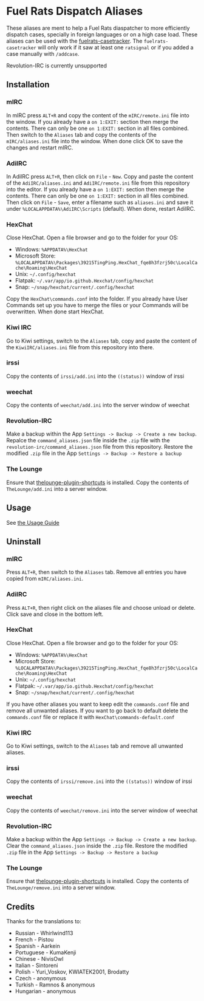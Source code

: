 # Fuel Rats Dispatch Aliases

These aliases are ment to help a Fuel Rats diaspatcher to more efficiently dispatch cases, specially in foreign languages or on a high case load. These aliases can be used with the [fuelrats-casetracker](https://github.com/LittleFool/fuelrats-casetracker).
The `fuelrats-casetracker` will only work if it saw at least one `ratsignal` or if you added a case manually with `/addcase`.

Revolution-IRC is currently unsupported

## Installation

### mIRC

In mIRC press `ALT+R` and copy the content of the `mIRC/remote.ini` file into the window. If you already have a `on 1:EXIT:` section then merge the contents. There can only be one `on 1:EXIT:` section in all files combined. Then switch to the `Aliases` tab and copy the contents of the `mIRC/aliases.ini` file into the window. When done click OK to save the changes and restart mIRC.

### AdiIRC

In AdiIRC press `ALT+R`, then click on `File` - `New`. Copy and paste the content of the `AdiIRC/aliases.ini` and `AdiIRC/remote.ini` file from this repository into the editor. If you already have a `on 1:EXIT:` section then merge the contents. There can only be one `on 1:EXIT:` section in all files combined. Then click on `File` - `Save`, enter a filename such as `aliases.ini` and save it under `%LOCALAPPDATA%\AdiIRC\Scripts` (default). When done, restart AdiIRC.

### HexChat

Close HexChat. Open a file browser and go to the folder for your OS:

* Windows: `%APPDATA%\HexChat`
* Microsoft Store: `%LOCALAPPDATA%\Packages\39215TingPing.HexChat_fqe8h3fzrj50c\LocalCache\Roaming\HexChat`
* Unix: `~/.config/hexchat`
* Flatpak: `~/.var/app/io.github.Hexchat/config/hexchat`
* Snap: `~/snap/hexchat/current/.config/hexchat`

Copy the `HexChat\commands.conf` into the folder. If you already have User Commands set up you have to merge the files or your Commands will be overwritten. When done start HexChat.

### Kiwi IRC

Go to Kiwi settings, switch to the `Aliases` tab, copy and paste the content of the `KiwiIRC/aliases.ini` file from this repository into there.

### irssi

Copy the contents of `irssi/add.ini` into the `((status))` window of irssi

### weechat

Copy the contents of `weechat/add.ini` into the server window of weechat

### Revolution-IRC

Make a backup within the App `Settings -> Backup -> Create a new backup`. Repalce the `command_aliases.json` file inside the `.zip` file with the `revolution-irc/command_aliases.json` file from this repository.
Restore the modified `.zip` file in the App `Settings -> Backup -> Restore a backup`

### The Lounge

Ensure that [thelounge-plugin-shortcuts](https://github.com/minidigger/thelounge-plugin-shortcuts) is installed.
Copy the contents of `TheLounge/add.ini` into a server window.

## Usage

See [the Usage Guide](USAGE.md)

## Uninstall

### mIRC

Press `ALT+R`, then switch to the `Aliases` tab. Remove all entries you have copied from `mIRC/aliases.ini`.

### AdiIRC

Press `ALT+R`, then right click on the aliases file and choose unload or delete. Click save and close in the bottom left.

### HexChat

Close HexChat. Open a file browser and go to the folder for your OS:

* Windows: `%APPDATA%\HexChat`
* Microsoft Store: `%LOCALAPPDATA%\Packages\39215TingPing.HexChat_fqe8h3fzrj50c\LocalCache\Roaming\HexChat`
* Unix: `~/.config/hexchat`
* Flatpak: `~/.var/app/io.github.Hexchat/config/hexchat`
* Snap: `~/snap/hexchat/current/.config/hexchat`

If you have other aliases you want to keep edit the `commands.conf` file and remove all unwanted aliases.
If you want to go back to default delete the `commands.conf` file or replace it with `HexChat\commands-default.conf`

### Kiwi IRC

Go to Kiwi settings, switch to the `Aliases` tab and remove all unwanted aliases.

### irssi

Copy the contents of `irssi/remove.ini` into the `((status))` window of irssi

### weechat

Copy the contents of `weechat/remove.ini` into the server window of weechat

### Revolution-IRC

Make a backup within the App `Settings -> Backup -> Create a new backup`. Clear the `command_aliases.json` inside the `.zip` file. Restore the modified `.zip` file in the App `Settings -> Backup -> Restore a backup`

### The Lounge

Ensure that [thelounge-plugin-shortcuts](https://github.com/minidigger/thelounge-plugin-shortcuts) is installed.
Copy the contents of `TheLounge/remove.ini` into a server window.

## Credits

Thanks for the translations to:

* Russian - Whirlwind113
* French - Pistou
* Spanish - Aarkein
* Portuguese - KumaKenji
* Chinese - NivisOwl
* Italian - Sintoreni
* Polish - Yuri_Voskov, KWIATEK2001, Brodatty
* Czech - anonymous
* Turkish - Ramnos & anonymous
* Hungarian - anonymous
